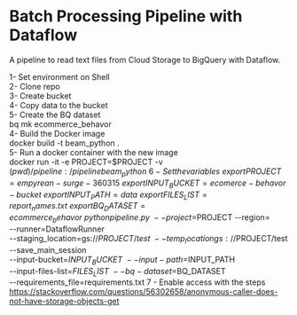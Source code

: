 # Batch Processing Pipeline with Dataflow
A pipeline to read text files from Cloud Storage to BigQuery with Dataflow.

1- Set environment on Shell\
2- Clone repo\
3- Create bucket\
4- Copy data to the bucket\
5- Create the BQ dataset\
bq mk ecommerce_behavor\
4- Build the Docker image\
docker build -t beam_python .\
5- Run a docker container with the new image\
docker run -it -e PROJECT=$PROJECT -v $(pwd)/pipeline:/pipeline beam_python\
6 - Set the variables\
export PROJECT=empyrean-surge-360315\
export INPUT_BUCKET=ecomerce-behavor-bucket\
export INPUT_PATH=data\
export FILES_LIST=report_names.txt\
export BQ_DATASET=ecommerce_behavor\
python pipeline.py \
--project=$PROJECT --region= \
--runner=DataflowRunner \
--staging_location=gs://$PROJECT/test \
--temp_location gs://$PROJECT/test \
--save_main_session \
--input-bucket=$INPUT_BUCKET \
--input-path=$INPUT_PATH \
--input-files-list=$FILES_LIST \
--bq-dataset=$BQ_DATASET \
--requirements_file=requirements.txt
7 - Enable access with the steps https://stackoverflow.com/questions/56302658/anonymous-caller-does-not-have-storage-objects-get